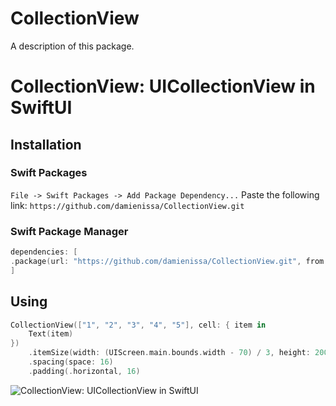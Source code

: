 # CollectionView

A description of this package.

# CollectionView: UICollectionView in SwiftUI

## Installation
### Swift Packages

`File -> Swift Packages -> Add Package Dependency...`
Paste the following link: `https://github.com/damienissa/CollectionView.git`

### Swift Package Manager
```swift
dependencies: [
.package(url: "https://github.com/damienissa/CollectionView.git", from: "0.1.0")
]
```


## Using

```swift
CollectionView(["1", "2", "3", "4", "5"], cell: { item in
    Text(item)
})
    .itemSize(width: (UIScreen.main.bounds.width - 70) / 3, height: 200)
    .spacing(space: 16)
    .padding(.horizontal, 16)
```

![CollectionView: UICollectionView in SwiftUI](https://raw.githubusercontent.com/damienissa/CollectionView/master/collectionView.png)
